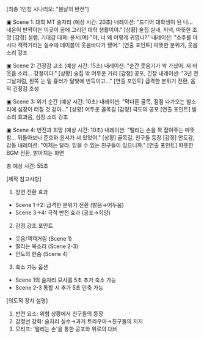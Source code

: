 [최종 1인칭 시나리오: "봄날의 반전"]

▣ Scene 1: 대학 MT 술자리 (예상 시간: 20초)
내레이션: "드디어 대학생이 된 나... 네온이 반짝이는 이곳이 꿈에 그리던 대학 생활이야."
[상황] 술집 실내, 저녁, 따뜻한 조명
[감정] 설렘, 기대감
대화: 윤서(여) "야, 너 왜 이렇게 귀엽니?"
내레이션: "소주를 마시다 캑캑거리는 실수에 테이블이 웃음바다가 됐어."
[연출 포인트] 따뜻한 분위기, 웃음소리 강조

▣ Scene 2: 긴장감 고조 (예상 시간: 15초)
내레이션: "순간 웃음기가 싹 가셨어. 저 비웃음 소리... 강철이다."
[상황] 술집 밖 어두운 거리
[감정] 공포, 긴장
내레이션: "3년 전 그날처럼, 왼쪽 눈 밑 흉터가 달빛에 번득이고..."
[연출 포인트] 급격한 분위기 전환, 음악 긴장감 조성

▣ Scene 3: 위기 순간 (예상 시간: 10초)
내레이션: "막다른 골목, 점점 다가오는 발소리에 심장이 터질 것 같아..."
[상황] 어두운 골목길
[감정] 극도의 공포
[연출 포인트] 발소리 효과음, 심장 소리 강조

▣ Scene 4: 반전과 희망 (예상 시간: 10초)
내레이션: "떨리는 손을 꽉 잡아주는 따뜻함... 뒤돌아보니 준호와 윤서가 서 있었어."
[상황] 골목길, 친구들 등장
[감정] 안도감, 감동
내레이션: "이제는 달라. 믿을 수 있는 친구들이 있으니까."
[연출 포인트] 따뜻한 BGM 전환, 밝아지는 화면

총 예상 시간: 55초

[제작 참고사항]
1. 장면 전환 효과
- Scene 1→2: 급격한 분위기 전환 (밝음→어두움)
- Scene 3→4: 극적 반전 효과 (공포→희망)

2. 감정 강조 포인트
- 웃음/캑캑거림 (Scene 1)
- 떨리는 목소리 (Scene 2-3)
- 안도의 한숨 (Scene 4)

3. 축소 가능 옵션
- Scene 1의 술자리 묘사를 5초 추가 축소 가능
- Scene 2-3 통합 시 추가 5초 단축 가능

[의도적 장치 설명]
1. 반전 요소: 위험 상황에서 친구들의 등장
2. 감정선 강화: 술자리 실수→과거 트라우마→친구들의 지지
3. 모티프: '떨리는 손'을 통한 공포와 위로의 대비